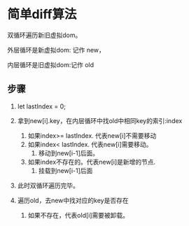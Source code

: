 # 简单diff算法

双循环遍历新旧虚拟dom。

外层循环是新虚拟dom: 记作 new，

内层循环是旧虚拟dom:记作 old

## 步骤

1. let lastIndex = 0;

2. 拿到new[i].key，在内层循环中找old中相同key的索引:index
   1. 如果index>= lastIndex. 代表new[i]不需要移动
   2. 如果index< lastIndex.  代表new[i]需要移动。
      1. 移动到new[i-1]后面。
   3. 如果index不存在的。代表new[i]是新增的节点.
      1. 挂载到new[i-1]后面
3. 此时双循环遍历完毕。
4. 遍历old，去new中找对应的key是否存在
   1. 如果不存在，代表old[i]需要被卸载。